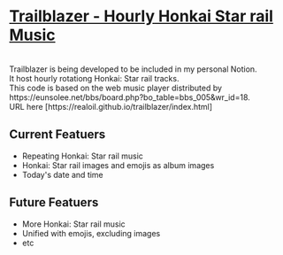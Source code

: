 # [Trailblazer - Hourly Honkai Star rail Music](http://github.com/RealOil/Starrail-for-Notion/)

<br/>
Trailblazer is being developed to be included in my personal Notion.
<br/>
It host hourly rotationg Honkai: Star rail tracks.
<br/>
This code is based on the web music player distributed by https://eunsolee.net/bbs/board.php?bo_table=bbs_005&wr_id=18.
<br/>
URL here [https://realoil.github.io/trailblazer/index.html]

## Current Featuers
 - Repeating Honkai: Star rail music
 - Honkai: Star rail images and emojis as album images
 - Today's date and time

## Future Featuers
 - More Honkai: Star rail music
 - Unified with emojis, excluding images
 - etc
